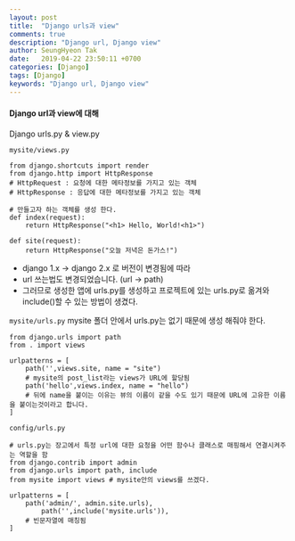 ```yaml
---
layout: post
title:  "Django urls과 view"
comments: true
description: "Django url, Django view"
author: SeungHyeon Tak
date:   2019-04-22 23:50:11 +0700
categories: [Django]
tags: [Django]
keywords: "Django url, Django view"
---
```

#### Django url과 view에 대해

Django urls.py & view.py

`mysite/views.py`

```
from django.shortcuts import render
from django.http import HttpResponse
# HttpRequest : 요청에 대한 메타정보를 가지고 있는 객체
# HttpResponse : 응답에 대한 메타정보를 가지고 있는 객체

# 만들고자 하는 객체를 생성 한다.
def index(request):
    return HttpResponse("<h1> Hello, World!<h1>")

def site(request):
    return HttpResponse("오늘 저녁은 돈가스!")
```

* django 1.x -> django 2.x 로 버전이 변경됨에 따라
* url 쓰는법도 변경되었습니다. (url -> path)
* 그러므로 생성한 앱에 urls.py를 생성하고 프로젝트에 있는 urls.py로 옮겨와 include()할 수 있는 방법이 생겼다.

`mysite/urls.py` mysite 폴더 안에서 urls.py는 없기 때문에 생성 해줘야 한다.

```
from django.urls import path
from . import views

urlpatterns = [
	path('',views.site, name = "site")
	# mysite의 post_list라는 views가 URL에 할당됨
	path('hello',views.index, name = "hello")
	# 뒤에 name을 붙이는 이유는 뷰의 이름이 같을 수도 있기 때문에 URL에 고유한 이름을 붙이는것이라고 합니다.
]
```

`config/urls.py`

```
# urls.py는 장고에서 특정 url에 대한 요청을 어떤 함수나 클래스로 매핑해서 연결시켜주는 역할을 함
from django.contrib import admin
from django.urls import path, include
from mysite import views # mysite안의 views를 쓰겠다.

urlpatterns = [
	path('admin/', admin.site.urls),
    	path('',include('mysite.urls')),
	# 빈문자열에 매칭됨
]
```
